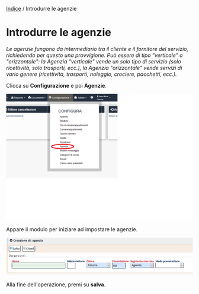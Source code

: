 [Indice](index.html) / Introdurre le agenzie

# Introdurre le agenzie

*Le agenzie fungono da intermediario tra il cliente e il fornitore del servizio, richiedendo per questo una provvigione. Può essere di tipo "verticale" o "orizzontale": la Agenzia "verticale" vende un solo tipo di servizio (solo ricettività, solo trasporti, ecc.), la Agenzia "orizzontale" vende servizi di vario genere (ricettività, trasporti, noleggio, crociere, pacchetti, ecc.).*

Clicca su **Configurazione** e poi **Agenzie**.  

![](images/introdurre-agenzie-001.png)  

Appare il modulo per iniziare ad impostare le agenzie. 

![](images/introdurre-agenzie-002.png)  

Alla fine dell'operazione, premi su **salva**.